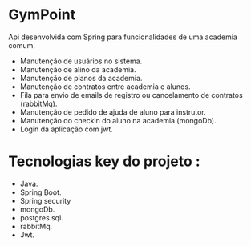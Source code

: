 # GymPoint

Api desenvolvida com Spring para funcionalidades de uma academia comum.

- Manutenção de usuários no sistema.
- Manutenção de alino da academia.
- Manutenção de planos da academia.
- Manutenção de contratos entre academia e alunos.
- Fila para envio de emails de registro ou cancelamento de contratos (rabbitMq).
- Manutenção de pedido de ajuda de aluno para instrutor.
- Manutenção do checkin do aluno na academia (mongoDb).
- Login da aplicação com jwt.

# Tecnologias key do projeto :
- Java.
- Spring Boot.
- Spring security
- mongoDb.
- postgres sql.
- rabbitMq.
- Jwt.
